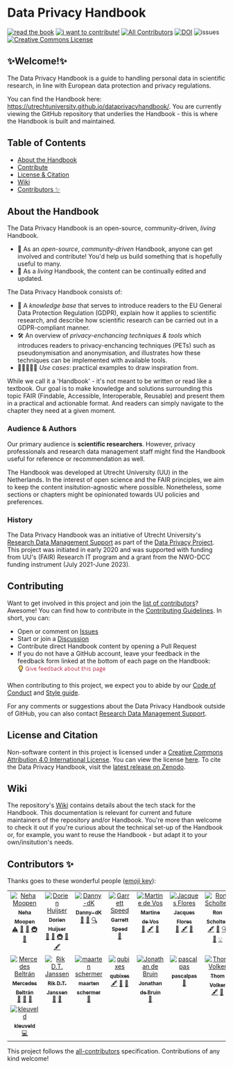 # Data Privacy Handbook

[![read the book](https://img.shields.io/badge/read-the%20book-yellow)](https://utrechtuniversity.github.io/dataprivacyhandbook/)
[![i want to contribute!](https://img.shields.io/badge/i%20want%20to-contribute!-brightgreen)](https://github.com/UtrechtUniversity/dataprivacyhandbook/blob/main/CONTRIBUTING.md)
[![All Contributors](https://img.shields.io/badge/all_contributors-orange.svg?style=flat-square)](https://github.com/UtrechtUniversity/dataprivacyhandbook/blob/main/contributors.md)
[![DOI](https://zenodo.org/badge/329296206.svg)](https://zenodo.org/badge/latestdoi/329296206)
![issues](https://img.shields.io/github/issues/utrechtuniversity/dataprivacyhandbook?color=red)  
<a rel="license" href="http://creativecommons.org/licenses/by/4.0/"><img alt="Creative Commons License" style="border-width:0" src="https://i.creativecommons.org/l/by/4.0/80x15.png" /></a>


## ✨Welcome!✨

The Data Privacy Handbook is a guide to handling personal data in scientific research, in line with European data protection and privacy regulations. 

You can find the Handbook here: https://utrechtuniversity.github.io/dataprivacyhandbook/. You are currently viewing the GitHub repository that underlies the Handbook - this is where the Handbook is built and maintained. 

## Table of Contents
- [About the Handbook](#about-the-handbook)
- [Contribute](#contributing)
- [License & Citation](#license-and-citation)
- [Wiki](#wiki)
- [Contributors ✨](#contributors-)

## About the Handbook

The Data Privacy Handbook is an open-source, community-driven, _living_ Handbook.  

- 🤝 As an _open-source_, _community-driven_ Handbook, anyone can get involved and contribute! You'd help us build something that is hopefully useful to many.  
- 🌱 As a _living_ Handbook, the content can be continually edited and updated. 

The Data Privacy Handbook consists of: 

- 🧠 A _knowledge base_ that serves to introduce readers to the EU General Data Protection Regulation (GDPR), explain how it applies to scientific research, and describe how scientific research can be carried out in a GDPR-compliant manner.
- 🛠️ An overview of _privacy-enchancing techniques & tools_ which introduces readers to privacy-enchancing techniques (PETs) such as pseudonymisation and anonymisation, and illustrates how these techniques can be implemented with available tools.
- 👨🏽‍🤝‍👨🏻 _Use cases_: practical examples to draw inspiration from. 

While we call it a 'Handbook' - it's not meant to be written or read like a textbook. Our goal is to make knowledge and solutions surrounding this topic FAIR (Findable, Accessible, Interoperable, Reusable) and present them in a practical and actionable format. And readers can simply navigate to the chapter they need at a given moment.   

### Audience & Authors

Our primary audience is **scientific researchers**. However, privacy professionals and research data management staff might find the Handbook useful for reference or recommendation as well.

The Handbook was developed at Utrecht University (UU) in the Netherlands. In the interest of open science and the FAIR principles, we aim to keep the content insitution-agnostic where possible. Nonetheless, some sections or chapters might be opinionated towards UU policies and preferences.

### History

The Data Privacy Handbook was an initiative of Utrecht University's [Research Data Management Support](https://uu.nl/rdm) as part of the [Data Privacy Project](https://utrechtuniversity.github.io/dataprivacyproject). This project was initiated in early 2020 and was supported with funding from UU's (FAIR) Research IT program and a grant from the NWO-DCC funding instrument (July 2021-June 2023).

## Contributing

Want to get involved in this project and join the [list of contributors](https://github.com/UtrechtUniversity/dataprivacyhandbook/blob/main/contributors.md)? Awesome! You can find how to contribute in the [Contributing Guidelines](https://github.com/UtrechtUniversity/dataprivacyhandbook/blob/main/CONTRIBUTING.md).
In short, you can:
- Open or comment on [Issues](https://github.com/UtrechtUniversity/dataprivacyhandbook/issues)
- Start or join a [Discussion](https://github.com/UtrechtUniversity/dataprivacyhandbook/discussions)
- Contribute direct Handbook content by opening a Pull Request
- If you do not have a GitHub account, leave your feedback in the feedback form linked at the bottom of each page on the Handbook: ![Feedback button "Give feedback about this page"](img/non-gh-feedback.PNG)

When contributing to this project, we expect you to abide by our [Code of Conduct](https://github.com/UtrechtUniversity/dataprivacyhandbook/blob/main/CODE_OF_CONDUCT.md) and [Style guide](https://github.com/UtrechtUniversity/dataprivacyhandbook/blob/main/styleguide.md).

For any comments or suggestions about the Data Privacy Handbook outside of GitHub, you can also contact [Research Data Management Support](https://www.uu.nl/en/research/research-data-management/contact-us).

## License and Citation

Non-software content in this project is licensed under a [Creative Commons Attribution 4.0 International License](https://creativecommons.org/licenses/by/4.0/). You can view the license [here](https://github.com/UtrechtUniversity/dataprivacyhandbook/blob/main/LICENSE.md). To cite the Data Privacy Handbook, visit the [latest release on Zenodo](https://doi.org/10.5281/zenodo.8005847).

## Wiki

The repository's [Wiki](https://github.com/UtrechtUniversity/dataprivacyhandbook/wiki) contains details about the tech stack for the Handbook. This documentation is relevant for current and future maintainers of the repository and/or Handbook. You're more than welcome to check it out if you're curious about the technical set-up of the Handbook or, for example, you want to reuse the Handbook - but adapt it to your own/insitution's needs. 

## Contributors ✨

Thanks goes to these wonderful people ([emoji key](https://allcontributors.org/docs/en/emoji-key)):

<!-- ALL-CONTRIBUTORS-LIST:START - Do not remove or modify this section -->
<!-- prettier-ignore-start -->
<!-- markdownlint-disable -->
<table>
  <tbody>
    <tr>
      <td align="center" valign="top" width="14.28%"><a href="https://github.com/nehamoopen"><img src="https://avatars.githubusercontent.com/u/37183829?v=4?s=100" width="100px;" alt="Neha Moopen"/><br /><sub><b>Neha Moopen</b></sub></a><br /><a href="https://github.com/UtrechtUniversity/dataprivacyhandbook/commits?author=nehamoopen" title="Tests">⚠️</a> <a href="#projectManagement-nehamoopen" title="Project Management">📆</a> <a href="https://github.com/UtrechtUniversity/dataprivacyhandbook/commits?author=nehamoopen" title="Documentation">📖</a> <a href="#infra-nehamoopen" title="Infrastructure (Hosting, Build-Tools, etc)">🚇</a> <a href="#maintenance-nehamoopen" title="Maintenance">🚧</a></td>
      <td align="center" valign="top" width="14.28%"><a href="http://www.dorienhuijser.com"><img src="https://avatars.githubusercontent.com/u/58177697?v=4?s=100" width="100px;" alt="Dorien Huijser"/><br /><sub><b>Dorien Huijser</b></sub></a><br /><a href="#projectManagement-DorienHuijser" title="Project Management">📆</a> <a href="https://github.com/UtrechtUniversity/dataprivacyhandbook/commits?author=DorienHuijser" title="Documentation">📖</a> <a href="#infra-DorienHuijser" title="Infrastructure (Hosting, Build-Tools, etc)">🚇</a> <a href="#maintenance-DorienHuijser" title="Maintenance">🚧</a> <a href="#content-DorienHuijser" title="Content">🖋</a></td>
      <td align="center" valign="top" width="14.28%"><a href="https://github.com/Danny-dK"><img src="https://avatars.githubusercontent.com/u/45395070?v=4?s=100" width="100px;" alt="Danny-dK"/><br /><sub><b>Danny-dK</b></sub></a><br /><a href="https://github.com/UtrechtUniversity/dataprivacyhandbook/pulls?q=is%3Apr+reviewed-by%3ADanny-dK" title="Reviewed Pull Requests">👀</a> <a href="#ideas-Danny-dK" title="Ideas, Planning, & Feedback">🤔</a> <a href="#fundingFinding-Danny-dK" title="Funding Finding">🔍</a></td>
      <td align="center" valign="top" width="14.28%"><a href="http://garrettspeed.com"><img src="https://avatars.githubusercontent.com/u/6378547?v=4?s=100" width="100px;" alt="Garrett Speed"/><br /><sub><b>Garrett Speed</b></sub></a><br /><a href="https://github.com/UtrechtUniversity/dataprivacyhandbook/pulls?q=is%3Apr+reviewed-by%3Agspeed0689" title="Reviewed Pull Requests">👀</a></td>
      <td align="center" valign="top" width="14.28%"><a href="https://www.uu.nl/staff/MGdeVos"><img src="https://avatars.githubusercontent.com/u/1482239?v=4?s=100" width="100px;" alt="Martine de Vos"/><br /><sub><b>Martine de Vos</b></sub></a><br /><a href="https://github.com/UtrechtUniversity/dataprivacyhandbook/pulls?q=is%3Apr+reviewed-by%3AMartineDeVos" title="Reviewed Pull Requests">👀</a> <a href="#content-MartineDeVos" title="Content">🖋</a> <a href="#ideas-MartineDeVos" title="Ideas, Planning, & Feedback">🤔</a></td>
      <td align="center" valign="top" width="14.28%"><a href="https://github.com/Mish-JPFD"><img src="https://avatars.githubusercontent.com/u/22911522?v=4?s=100" width="100px;" alt="Jacques Flores"/><br /><sub><b>Jacques Flores</b></sub></a><br /><a href="#ideas-Mish-JPFD" title="Ideas, Planning, & Feedback">🤔</a> <a href="#content-Mish-JPFD" title="Content">🖋</a> <a href="https://github.com/UtrechtUniversity/dataprivacyhandbook/pulls?q=is%3Apr+reviewed-by%3AMish-JPFD" title="Reviewed Pull Requests">👀</a></td>
      <td align="center" valign="top" width="14.28%"><a href="https://github.com/RonScholten"><img src="https://avatars.githubusercontent.com/u/54577946?v=4?s=100" width="100px;" alt="Ron Scholten"/><br /><sub><b>Ron Scholten</b></sub></a><br /><a href="#content-RonScholten" title="Content">🖋</a> <a href="https://github.com/UtrechtUniversity/dataprivacyhandbook/pulls?q=is%3Apr+reviewed-by%3ARonScholten" title="Reviewed Pull Requests">👀</a> <a href="#fundingFinding-RonScholten" title="Funding Finding">🔍</a> <a href="#ideas-RonScholten" title="Ideas, Planning, & Feedback">🤔</a> <a href="#example-RonScholten" title="Examples">💡</a></td>
    </tr>
    <tr>
      <td align="center" valign="top" width="14.28%"><a href="https://github.com/MIBeltran"><img src="https://avatars.githubusercontent.com/u/107920053?v=4?s=100" width="100px;" alt="Mercedes Beltrán"/><br /><sub><b>Mercedes Beltrán</b></sub></a><br /><a href="https://github.com/UtrechtUniversity/dataprivacyhandbook/pulls?q=is%3Apr+reviewed-by%3AMIBeltran" title="Reviewed Pull Requests">👀</a> <a href="#ideas-MIBeltran" title="Ideas, Planning, & Feedback">🤔</a> <a href="#promotion-MIBeltran" title="Promotion">📣</a></td>
      <td align="center" valign="top" width="14.28%"><a href="http://www.uu.nl"><img src="https://avatars.githubusercontent.com/u/121875841?v=4?s=100" width="100px;" alt="Rik D.T. Janssen"/><br /><sub><b>Rik D.T. Janssen</b></sub></a><br /><a href="https://github.com/UtrechtUniversity/dataprivacyhandbook/pulls?q=is%3Apr+reviewed-by%3ARikDTJanssen" title="Reviewed Pull Requests">👀</a> <a href="#ideas-RikDTJanssen" title="Ideas, Planning, & Feedback">🤔</a></td>
      <td align="center" valign="top" width="14.28%"><a href="https://github.com/maartenschermer"><img src="https://avatars.githubusercontent.com/u/6727628?v=4?s=100" width="100px;" alt="maarten schermer"/><br /><sub><b>maarten schermer</b></sub></a><br /><a href="https://github.com/UtrechtUniversity/dataprivacyhandbook/pulls?q=is%3Apr+reviewed-by%3Amaartenschermer" title="Reviewed Pull Requests">👀</a></td>
      <td align="center" valign="top" width="14.28%"><a href="https://github.com/qubixes"><img src="https://avatars.githubusercontent.com/u/44498096?v=4?s=100" width="100px;" alt="qubixes"/><br /><sub><b>qubixes</b></sub></a><br /><a href="#content-qubixes" title="Content">🖋</a> <a href="#ideas-qubixes" title="Ideas, Planning, & Feedback">🤔</a> <a href="https://github.com/UtrechtUniversity/dataprivacyhandbook/pulls?q=is%3Apr+reviewed-by%3Aqubixes" title="Reviewed Pull Requests">👀</a></td>
      <td align="center" valign="top" width="14.28%"><a href="https://github.com/J535D165"><img src="https://avatars.githubusercontent.com/u/12981139?v=4?s=100" width="100px;" alt="Jonathan de Bruin"/><br /><sub><b>Jonathan de Bruin</b></sub></a><br /><a href="https://github.com/UtrechtUniversity/dataprivacyhandbook/pulls?q=is%3Apr+reviewed-by%3AJ535D165" title="Reviewed Pull Requests">👀</a></td>
      <td align="center" valign="top" width="14.28%"><a href="https://github.com/pascalpas"><img src="https://avatars.githubusercontent.com/u/8132276?v=4?s=100" width="100px;" alt="pascalpas"/><br /><sub><b>pascalpas</b></sub></a><br /><a href="https://github.com/UtrechtUniversity/dataprivacyhandbook/pulls?q=is%3Apr+reviewed-by%3Apascalpas" title="Reviewed Pull Requests">👀</a></td>
      <td align="center" valign="top" width="14.28%"><a href="https://thomvolker.github.io"><img src="https://avatars.githubusercontent.com/u/59019602?v=4?s=100" width="100px;" alt="Thom Volker"/><br /><sub><b>Thom Volker</b></sub></a><br /><a href="#content-thomvolker" title="Content">🖋</a> <a href="https://github.com/UtrechtUniversity/dataprivacyhandbook/pulls?q=is%3Apr+reviewed-by%3Athomvolker" title="Reviewed Pull Requests">👀</a></td>
    </tr>
    <tr>
      <td align="center" valign="top" width="14.28%"><a href="https://github.com/kleuveld"><img src="https://avatars.githubusercontent.com/u/6230899?v=4?s=100" width="100px;" alt="kleuveld"/><br /><sub><b>kleuveld</b></sub></a><br /><a href="https://github.com/UtrechtUniversity/dataprivacyhandbook/commits?author=kleuveld" title="Code">💻</a></td>
    </tr>
  </tbody>
</table>

<!-- markdownlint-restore -->
<!-- prettier-ignore-end -->

<!-- ALL-CONTRIBUTORS-LIST:END -->

This project follows the [all-contributors](https://github.com/all-contributors/all-contributors) specification. Contributions of any kind welcome!
